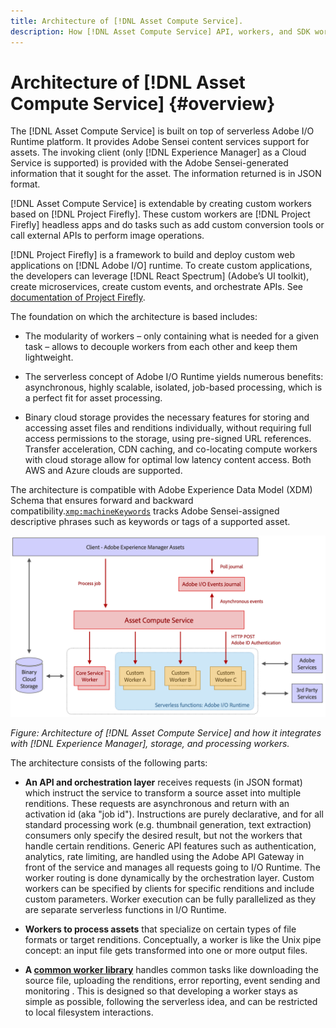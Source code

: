 ```yaml
---
title: Architecture of [!DNL Asset Compute Service].
description: How [!DNL Asset Compute Service] API, workers, and SDK work together to provide a cloud-native asset processing service.
---
```


# Architecture of [!DNL Asset Compute Service] {#overview}

The [!DNL Asset Compute Service] is built on top of serverless Adobe I/O Runtime platform. It provides Adobe Sensei content services support for assets. The invoking client (only [!DNL Experience Manager] as a Cloud Service is supported) is provided with the Adobe Sensei-generated information that it sought for the asset. The information returned is in JSON format.

[!DNL Asset Compute Service] is extendable by creating custom workers based on [!DNL Project Firefly]. These custom workers are [!DNL Project Firefly] headless apps and do tasks such as add custom conversion tools or call external APIs to perform image operations.

[!DNL Project Firefly] is a framework to build and deploy custom web applications on [!DNL Adobe I/O] runtime. To create custom applications, the developers can leverage [!DNL React Spectrum] (Adobe’s UI toolkit), create microservices, create custom events, and orchestrate APIs. See [documentation of Project Firefly](https://www.adobe.io/apis/experienceplatform/project-firefly/docs.html).

The foundation on which the architecture is based includes:

* The modularity of workers – only containing what is needed for a given task – allows to decouple workers from each other and keep them lightweight.

* The serverless concept of Adobe I/O Runtime yields numerous benefits: asynchronous, highly scalable, isolated, job-based processing, which is a perfect fit for asset processing.

* Binary cloud storage provides the necessary features for storing and accessing asset files and renditions individually, without requiring full access permissions to the storage, using pre-signed URL references. Transfer acceleration, CDN caching, and co-locating compute workers with cloud storage allow for optimal low latency content access. Both AWS and Azure clouds are supported.

The architecture is compatible with Adobe Experience Data Model (XDM) Schema that ensures forward and backward compatibility.[`xmp:machineKeywords`](https://github.com/adobe/xdm/blob/master/docs/reference/assets/asset.schema.md#xmpmachinekeywords) tracks Adobe Sensei-assigned descriptive phrases such as keywords or tags of a supported asset.

![Architecture of Asset Compute Service](assets/architecture-diagram.png)

*Figure: Architecture of [!DNL Asset Compute Service] and how it integrates with [!DNL Experience Manager], storage, and processing workers.*

The architecture consists of the following parts:

* **An API and orchestration layer** receives requests (in JSON format) which instruct the service to transform a source asset into multiple renditions. These requests are asynchronous and return with an activation id (aka "job id"). Instructions are purely declarative, and for all standard processing work (e.g. thumbnail generation, text extraction) consumers only specify the desired result, but not the workers that handle certain renditions. Generic API features such as authentication, analytics, rate limiting, are handled using the Adobe API Gateway in front of the service and manages all requests going to I/O Runtime. The worker routing is done dynamically by the orchestration layer. Custom workers can be specified by clients for specific renditions and include custom parameters. Worker execution can be fully parallelized as they are separate serverless functions in I/O Runtime.

* **Workers to process assets** that specialize on certain types of file formats or target renditions. Conceptually, a worker is like the Unix pipe concept: an input file gets transformed into one or more output files.

* **A [common worker library](https://github.com/adobe/asset-compute-sdk)** handles common tasks like downloading the source file, uploading the renditions, error reporting, event sending and monitoring . This is designed so that developing a worker stays as simple as possible, following the serverless idea, and can be restricted to local filesystem interactions.

<!-- TBD:

* About the YAML file?
* See [https://github.com/AdobeDocs/project-firefly/blob/master/getting_started/first_app.md#5-anatomy-of-a-project-firefly-application](https://github.com/AdobeDocs/project-firefly/blob/master/getting_started/first_app.md#5-anatomy-of-a-project-firefly-application).

* minimize description to custom workers
* remove all internal stuff (e.g. Photoshop worker, API Gateway) from text and diagram
* update diagram to focus on 3rd party custom workers ONLY
* Explain important transactions/handshakes?
* Flow of assets/control? See the illustration on the Nui diagrams wiki.
* Illustrations. See the SVG shared by Alex.
* Exceptions? Limitations? Call-outs? Gotchas?
* Do we want to add what basic processing is not available currently, that is expected by existing AEM customers?
-->
